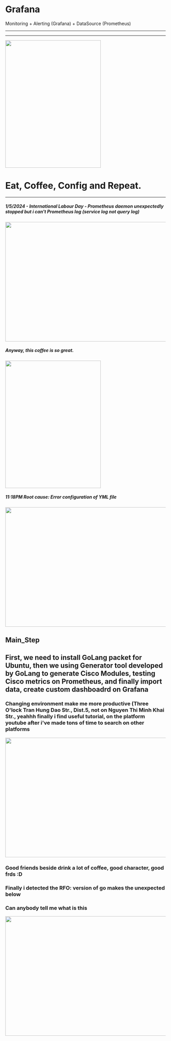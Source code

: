# Grafana
Monitoring + Alerting (Grafana) + DataSource (Prometheus) 

*****************************************************************
*****************************************************************
<img src="https://github.com/DangSys/Grafana/assets/168504365/2e03e921-bedf-418e-9083-65d9e3282e87" width="300" height="400" />



# Eat, Coffee, Config and Repeat.
**********************************

<h5>1/5/2024 - International Labour Day - Prometheus daemon unexpectedly stopped but i can't Prometheus log (service log not query log)</h5>
<img src="https://github.com/DangSys/Grafana/assets/168504365/e52f19b7-1267-44ca-8669-22c9ccbb5267" width=600 height=375 />

<h5>Anyway, this coffee is so great.</h5>
<img src="https://github.com/DangSys/Grafana/assets/168504365/637d1ce0-6341-4cfe-be03-1af9799f2612" width=300 height=400 />

<h5>11:18PM Root cause: Error configuration of YML file</h5>
<img src="https://github.com/DangSys/Grafana/assets/168504365/95a90ff1-3dc6-4641-9855-72064f257746" width=600 height=375 />

<h2>Main_Step</h2>
<h2>First, we need to install GoLang packet for Ubuntu, then we using Generator tool developed by GoLang to generate Cisco Modules, testing Cisco metrics on Prometheus, and finally import data, create custom dashboadrd on Grafana</h3>

<h3>Changing environment make me more productive (Three O'lock Tran Hung Dao Str., Dist.5, not on Nguyen Thi Minh Khai Str., yeahhh finally i find useful tutorial, on the platform youtube after i've made tons of time to search on other platforms</h3>
<img src="https://github.com/DangSys/Grafana/assets/168504365/1aef9322-baef-465b-8dd5-cdbb6d3c385d" width=600 height=375 />

<h3>Good friends beside drink a lot of coffee, good character, good frds :D</h3>
<h3>Finally i detected the RFO: version of go makes the unexpected below</h3>

<h3>Can anybody tell me what is this</h3>
<img src="https://github.com/DangSys/Grafana/assets/168504365/b072ef69-9842-4256-94b4-44fe55384d03" width=600 height=375 />






